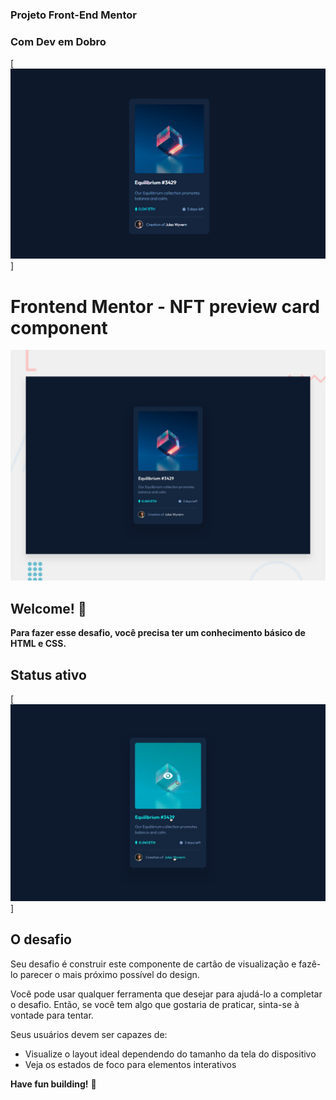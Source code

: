 ### Projeto Front-End Mentor

### Com Dev em Dobro

[<img src="./tela-projeto-front-end-mentor.gif">]


# Frontend Mentor - NFT preview card component

![Design preview for the NFT preview card component coding challenge](./design/desktop-preview.jpg)

## Welcome! 👋

**Para fazer esse desafio, você precisa ter um conhecimento básico de HTML e CSS.**

## Status ativo

[<img src="./design/active-states.jpg">]

## O desafio

Seu desafio é construir este componente de cartão de visualização e fazê-lo parecer o mais próximo possível do design.

Você pode usar qualquer ferramenta que desejar para ajudá-lo a completar o desafio. Então, se você tem algo que gostaria de praticar, sinta-se à vontade para tentar.

Seus usuários devem ser capazes de:

- Visualize o layout ideal dependendo do tamanho da tela do dispositivo
- Veja os estados de foco para elementos interativos

**Have fun building!** 🚀

